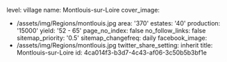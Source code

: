 level: village
name: Montlouis-sur-Loire
cover_image:
  - /assets/img/Regions/montlouis.jpg
area: '370'
estates: '40'
production: '15000'
yield: '52 - 65'
page_no_index: false
no_follow_links: false
sitemap_priority: '0.5'
sitemap_changefreq: daily
facebook_image:
  - /assets/img/Regions/montlouis.jpg
twitter_share_setting: inherit
title: Montlouis-sur-Loire
id: 4ca014f3-b3d7-4c43-af06-3c50b5b3bf1e
